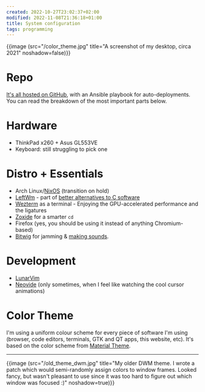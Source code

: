 ```yaml
---
created: 2022-10-27T23:02:37+02:00
modified: 2022-11-08T21:36:18+01:00
title: System configuration
tags: programming
---
```


{{image (src="/color_theme.jpg" title="A screenshot of my desktop, circa 2021" noshadow=false)}}

# Repo

[It's all hosted on GitHub](https://github.com/Wint3rmute/dotfiles), with an
Ansible playbook for auto-deployments. You can read the breakdown of the most
important parts below.

# Hardware

- ThinkPad x260 + Asus GL553VE
- Keyboard: still struggling to pick one

# Distro + Essentials

- Arch Linux/[NixOS](/nixos) (transition on hold)
- [LeftWm](http://leftwm.org/) - part of [better alternatives to C
  software](/alternatives)
- [Wezterm](https://wezfurlong.org/wezterm/) as a terminal - Enjoying the
  GPU-accelerated performance and the ligatures
- [Zoxide](https://github.com/ajeetdsouza/zoxide) for a smarter `cd`
- Firefox (yes, you should be using it instead of anything Chromium-based) 
- [Bitwig](https://www.bitwig.com/) for jamming & [making
  sounds](/making-music-linux).

# Development

- [LunarVim](https://lunarvim.org)
- [Neovide](https://neovide.dev) (only sometimes, when I feel like watching the cool cursor animations)


# Color Theme

I'm using a uniform colour scheme for every piece of software I'm using
(browser, code editors, terminals, GTK and QT apps, this website, etc).
It's based on the color scheme from [Material Theme](https://material-theme.com/).

---

{{image (src="/old_theme_dwm.jpg" title="My older DWM theme. I wrote a patch which would semi-randomly assign colors to window frames. Looked fancy, but wasn't pleasant to use since it was too hard to figure out which window was focused :)" noshadow=true)}}

